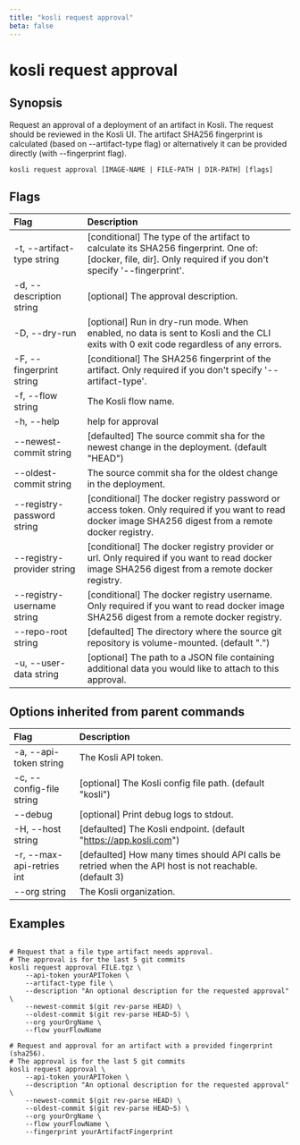 ```yaml
---
title: "kosli request approval"
beta: false
---
```


# kosli request approval

## Synopsis

Request an approval of a deployment of an artifact in Kosli.
The request should be reviewed in the Kosli UI. The artifact SHA256 fingerprint is calculated (based on --artifact-type flag) or alternatively it can be provided directly (with --fingerprint flag).

```shell
kosli request approval [IMAGE-NAME | FILE-PATH | DIR-PATH] [flags]
```

## Flags
| Flag | Description |
| :--- | :--- |
|    -t, --artifact-type string  |  [conditional] The type of the artifact to calculate its SHA256 fingerprint. One of: [docker, file, dir]. Only required if you don't specify '--fingerprint'.  |
|    -d, --description string  |  [optional] The approval description.  |
|    -D, --dry-run  |  [optional] Run in dry-run mode. When enabled, no data is sent to Kosli and the CLI exits with 0 exit code regardless of any errors.  |
|    -F, --fingerprint string  |  [conditional] The SHA256 fingerprint of the artifact. Only required if you don't specify '--artifact-type'.  |
|    -f, --flow string  |  The Kosli flow name.  |
|    -h, --help  |  help for approval  |
|        --newest-commit string  |  [defaulted] The source commit sha for the newest change in the deployment. (default "HEAD")  |
|        --oldest-commit string  |  The source commit sha for the oldest change in the deployment.  |
|        --registry-password string  |  [conditional] The docker registry password or access token. Only required if you want to read docker image SHA256 digest from a remote docker registry.  |
|        --registry-provider string  |  [conditional] The docker registry provider or url. Only required if you want to read docker image SHA256 digest from a remote docker registry.  |
|        --registry-username string  |  [conditional] The docker registry username. Only required if you want to read docker image SHA256 digest from a remote docker registry.  |
|        --repo-root string  |  [defaulted] The directory where the source git repository is volume-mounted. (default ".")  |
|    -u, --user-data string  |  [optional] The path to a JSON file containing additional data you would like to attach to this approval.  |


## Options inherited from parent commands
| Flag | Description |
| :--- | :--- |
|    -a, --api-token string  |  The Kosli API token.  |
|    -c, --config-file string  |  [optional] The Kosli config file path. (default "kosli")  |
|        --debug  |  [optional] Print debug logs to stdout.  |
|    -H, --host string  |  [defaulted] The Kosli endpoint. (default "https://app.kosli.com")  |
|    -r, --max-api-retries int  |  [defaulted] How many times should API calls be retried when the API host is not reachable. (default 3)  |
|        --org string  |  The Kosli organization.  |


## Examples

```shell

# Request that a file type artifact needs approval.
# The approval is for the last 5 git commits
kosli request approval FILE.tgz \
	--api-token yourAPIToken \
	--artifact-type file \
	--description "An optional description for the requested approval" \
	--newest-commit $(git rev-parse HEAD) \
	--oldest-commit $(git rev-parse HEAD~5) \
	--org yourOrgName \
	--flow yourFlowName 

# Request and approval for an artifact with a provided fingerprint (sha256).
# The approval is for the last 5 git commits
kosli request approval \
	--api-token yourAPIToken \
	--description "An optional description for the requested approval" \
	--newest-commit $(git rev-parse HEAD) \
	--oldest-commit $(git rev-parse HEAD~5)	\
	--org yourOrgName \
	--flow yourFlowName \
	--fingerprint yourArtifactFingerprint 

```

